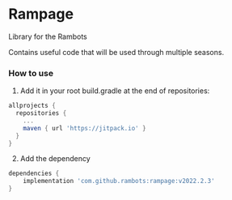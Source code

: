 # Rampage

Library for the Rambots

Contains useful code that will be used through multiple seasons.

### How to use

1. Add it in your root build.gradle at the end of repositories:

```gradle
allprojects {
  repositories {
    ...
    maven { url 'https://jitpack.io' }
  }
}
```

2. Add the dependency

```gradle
dependencies {
	implementation 'com.github.rambots:rampage:v2022.2.3'
}
```

